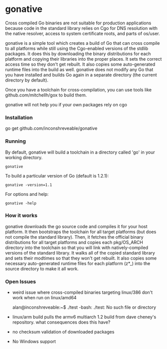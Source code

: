 # gonative

Cross compiled Go binaries are not suitable for production applications
because code in the standard library relies on Cgo for DNS resolution
with the native resolver, access to system certificate roots, and parts of os/user.

gonative is a simple tool which creates a build of Go that can cross compile
to all platforms while still using the Cgo-enabled versions of the stdlib
packages. It does this by downloading the binary distributions for each
platform and copying their libraries into the proper places. It sets
the correct access time so they don't get rebuilt. It also copies
some auto-generated runtime files into the build as well. gonative does
not modify any Go that you have installed and builds Go again in a separate
directory (the current directory by default).

Once you have a toolchain for cross-compilation, you can use tools like
github.com/mitchellh/gox to build them.

gonative will not help you if your own packages rely on cgo

### Installation

go get github.com/inconshreveable/gonative

### Running
By default, gonative will build a toolchain in a directory called 'go' in your working directory.

    gonative

To build a particular version of Go (default is 1.2.1):

    gonative -version=1.1

For options and help:

    gonative -help

### How it works

gonative downloads the go source code and compiles it for your host platform.
It then bootstraps the toolchain for all target platforms (but does not compile the standard library).
Then, it fetches the official binary distributions for all target platforms and copies
each pkg/OS\_ARCH directory into the toolchain so that you will link with natively-compiled versions
of the standard library. It walks all of the copied standard library and sets their modtimes so that
they won't get rebuilt. It also copies some necessary auto-generated runtime files for each platform
(z\*\_) into the source directory to make it all work.

### Open Issues

- weird issue where cross-compiled binaries targeting linux/386 don't work when run on linux/amd64

    alan@inconshreveable:~$ ./test 
    -bash: ./test: No such file or directory

- linux/arm build pulls the armv6 multiarch 1.2 build from dave cheney's repository. what consequences does this have?
- no checksum validation of downloaded packages
- No Windows support
